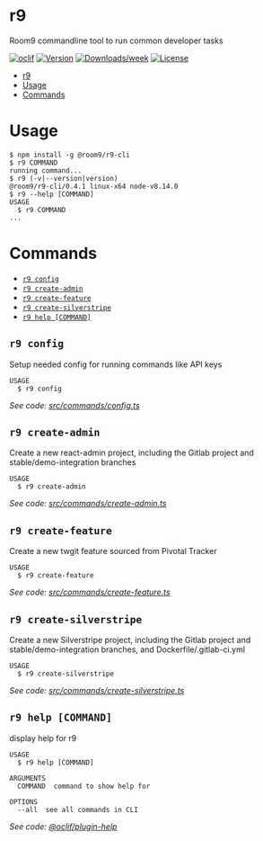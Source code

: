 # r9

Room9 commandline tool to run common developer tasks

[![oclif](https://img.shields.io/badge/cli-oclif-brightgreen.svg)](https://oclif.io)
[![Version](https://img.shields.io/npm/v/r9.svg)](https://npmjs.org/package/@room9/r9)
[![Downloads/week](https://img.shields.io/npm/dw/r9.svg)](https://npmjs.org/package/@room9/r9)
[![License](https://img.shields.io/npm/l/r9.svg)](https://github.com/room9/r9/blob/master/package.json)

<!-- toc -->

- [r9](#r-9)
- [Usage](#usage)
- [Commands](#commands)
  <!-- tocstop -->

# Usage

<!-- usage -->

```sh-session
$ npm install -g @room9/r9-cli
$ r9 COMMAND
running command...
$ r9 (-v|--version|version)
@room9/r9-cli/0.4.1 linux-x64 node-v8.14.0
$ r9 --help [COMMAND]
USAGE
  $ r9 COMMAND
...
```

<!-- usagestop -->

# Commands

<!-- commands -->

- [`r9 config`](#r-9-config)
- [`r9 create-admin`](#r-9-create-admin)
- [`r9 create-feature`](#r-9-create-feature)
- [`r9 create-silverstripe`](#r-9-create-silverstripe)
- [`r9 help [COMMAND]`](#r-9-help-command)

## `r9 config`

Setup needed config for running commands like API keys

```
USAGE
  $ r9 config
```

_See code: [src/commands/config.ts](https://github.com/room9/r9-cli/blob/v0.4.1/src/commands/config.ts)_

## `r9 create-admin`

Create a new react-admin project, including the Gitlab project and stable/demo-integration branches

```
USAGE
  $ r9 create-admin
```

_See code: [src/commands/create-admin.ts](https://github.com/room9/r9-cli/blob/v0.4.1/src/commands/create-admin.ts)_

## `r9 create-feature`

Create a new twgit feature sourced from Pivotal Tracker

```
USAGE
  $ r9 create-feature
```

_See code: [src/commands/create-feature.ts](https://github.com/room9/r9-cli/blob/v0.4.1/src/commands/create-feature.ts)_

## `r9 create-silverstripe`

Create a new Silverstripe project, including the Gitlab project and stable/demo-integration branches, and Dockerfile/.gitlab-ci.yml

```
USAGE
  $ r9 create-silverstripe
```

_See code: [src/commands/create-silverstripe.ts](https://github.com/room9/r9-cli/blob/v0.4.1/src/commands/create-silverstripe.ts)_

## `r9 help [COMMAND]`

display help for r9

```
USAGE
  $ r9 help [COMMAND]

ARGUMENTS
  COMMAND  command to show help for

OPTIONS
  --all  see all commands in CLI
```

_See code: [@oclif/plugin-help](https://github.com/oclif/plugin-help/blob/v2.1.3/src/commands/help.ts)_

<!-- commandsstop -->
